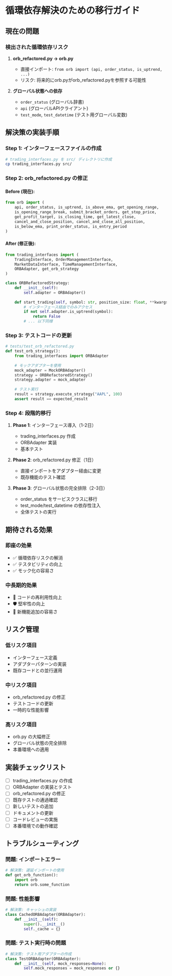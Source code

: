 # 循環依存解決のための移行ガイド

## 現在の問題

### 検出された循環依存リスク
1. **orb_refactored.py → orb.py**
   - 直接インポート: `from orb import (api, order_status, is_uptrend, ...)`
   - リスク: 将来的にorb.pyがorb_refactored.pyを参照する可能性

2. **グローバル状態への依存**
   - `order_status` (グローバル辞書)
   - `api` (グローバルAPIクライアント)
   - `test_mode`, `test_datetime` (テスト用グローバル変数)

## 解決策の実装手順

### Step 1: インターフェースファイルの作成
```bash
# trading_interfaces.py を src/ ディレクトリに作成
cp trading_interfaces.py src/
```

### Step 2: orb_refactored.py の修正
#### Before (現在):
```python
from orb import (
    api, order_status, is_uptrend, is_above_ema, get_opening_range, 
    is_opening_range_break, submit_bracket_orders, get_stop_price, 
    get_profit_target, is_closing_time, get_latest_close, 
    cancel_and_close_position, cancel_and_close_all_position, 
    is_below_ema, print_order_status, is_entry_period
)
```

#### After (修正後):
```python
from trading_interfaces import (
    TradingInterface, OrderManagementInterface, 
    MarketDataInterface, TimeManagementInterface,
    ORBAdapter, get_orb_strategy
)

class ORBRefactoredStrategy:
    def __init__(self):
        self.adapter = ORBAdapter()
    
    def start_trading(self, symbol: str, position_size: float, **kwargs):
        # インターフェース経由でのみアクセス
        if not self.adapter.is_uptrend(symbol):
            return False
        # ... 以下同様
```

### Step 3: テストコードの更新
```python
# tests/test_orb_refactored.py
def test_orb_strategy():
    from trading_interfaces import ORBAdapter
    
    # モックアダプターを使用
    mock_adapter = MockORBAdapter()
    strategy = ORBRefactoredStrategy()
    strategy.adapter = mock_adapter
    
    # テスト実行
    result = strategy.execute_strategy("AAPL", 100)
    assert result == expected_result
```

### Step 4: 段階的移行
1. **Phase 1**: インターフェース導入（1-2日）
   - trading_interfaces.py 作成
   - ORBAdapter 実装
   - 基本テスト

2. **Phase 2**: orb_refactored.py 修正（1日）
   - 直接インポートをアダプター経由に変更
   - 既存機能のテスト確認

3. **Phase 3**: グローバル状態の完全排除（2-3日）
   - order_status をサービスクラスに移行
   - test_mode/test_datetime の依存性注入
   - 全体テストの実行

## 期待される効果

### 即座の効果
- ✅ 循環依存リスクの解消
- ✅ テスタビリティの向上
- ✅ モック化の容易さ

### 中長期的効果
- 🔄 コードの再利用性向上
- 🛡️ 堅牢性の向上
- 🚀 新機能追加の容易さ

## リスク管理

### 低リスク項目
- インターフェース定義
- アダプターパターンの実装
- 既存コードとの並行運用

### 中リスク項目
- orb_refactored.py の修正
- テストコードの更新
- 一時的な性能影響

### 高リスク項目
- orb.py の大幅修正
- グローバル状態の完全排除
- 本番環境への適用

## 実装チェックリスト

- [ ] trading_interfaces.py の作成
- [ ] ORBAdapter の実装とテスト
- [ ] orb_refactored.py の修正
- [ ] 既存テストの通過確認
- [ ] 新しいテストの追加
- [ ] ドキュメントの更新
- [ ] コードレビューの実施
- [ ] 本番環境での動作確認

## トラブルシューティング

### 問題: インポートエラー
```python
# 解決策: 遅延インポートの使用
def get_orb_function():
    import orb
    return orb.some_function
```

### 問題: 性能影響
```python
# 解決策: キャッシュの実装
class CachedORBAdapter(ORBAdapter):
    def __init__(self):
        super().__init__()
        self._cache = {}
```

### 問題: テスト実行時の問題
```python
# 解決策: テスト用アダプターの作成
class TestORBAdapter(ORBAdapter):
    def __init__(self, mock_responses=None):
        self.mock_responses = mock_responses or {}
```
